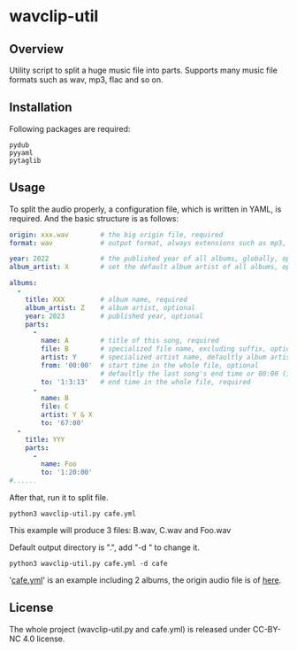 # wavclip-util

## Overview

Utility script to split a huge music file into parts. Supports many music file formats such as wav, mp3, flac and so on.

## Installation

Following packages are required:
```
pydub
pyyaml
pytaglib
```
## Usage
To split the audio properly, a configuration file, which is written in YAML, is required.
And the basic structure is as follows:
```yaml
origin: xxx.wav        # the big origin file, required
format: wav            # output format, always extensions such as mp3, defaultly "wav", optional

year: 2022             # the published year of all albums, globally, optional
album_artist: X        # set the default album artist of all albums, optional

albums:
  -
    title: XXX         # album name, required
    album_artist: Z    # album artist, optional
    year: 2023         # published year, optional
    parts:
      -
        name: A        # title of this song, required
        file: B        # specialized file name, excluding suffix, optional
        artist: Y      # specialized artist name, defaultly album artist
        from: '00:00'  # start time in the whole file, optional
                       # defaultly the last song's end time or 00:00 (if first song)
        to: '1:3:13'   # end time in the whole file, required
      -
        name: B
        file: C
        artist: Y & X
        to: '67:00'
  -
    title: YYY
    parts:
      -
        name: Foo
        to: '1:20:00'
#......
```
After that, run it to split file.
```
python3 wavclip-util.py cafe.yml
```
This example will produce 3 files: B.wav, C.wav and Foo.wav

Default output directory is ".", add "-d <directory>" to change it.
```
python3 wavclip-util.py cafe.yml -d cafe
```

'[cafe.yml](cafe.yml)' is an example including 2 albums, the origin audio file is of [here](https://www.youtube.com/watch?v=RY7FpB9BZH4).

## License

The whole project (wavclip-util.py and cafe.yml) is released under CC-BY-NC 4.0 license.
